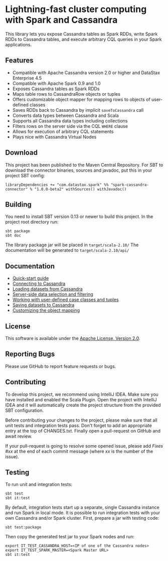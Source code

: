 # Lightning-fast cluster computing with Spark and Cassandra

This library lets you expose Cassandra tables as Spark RDDs, write Spark RDDs to Cassandra tables, and 
execute arbitrary CQL queries in your Spark applications.

## Features

 - Compatible with Apache Cassandra version 2.0 or higher and DataStax Enterprise 4.5
 - Compatible with Apache Spark 0.9 and 1.0
 - Exposes Cassandra tables as Spark RDDs 
 - Maps table rows to CassandraRow objects or tuples
 - Offers customizable object mapper for mapping rows to objects of user-defined classes
 - Saves RDDs back to Cassandra by implicit `saveToCassandra` call
 - Converts data types between Cassandra and Scala
 - Supports all Cassandra data types including collections
 - Filters rows on the server side via the CQL `WHERE` clause 
 - Allows for execution of arbitrary CQL statements
 - Plays nice with Cassandra Virtual Nodes

## Download
This project has been published to the Maven Central Repository.
For SBT to download the connector binaries, sources and javadoc, put this in your project 
SBT config:
                                                                                                                           
    libraryDependencies += "com.datastax.spark" %% "spark-cassandra-connector" % "1.0.0-beta2" withSources() withJavadoc()

## Building
You need to install SBT version 0.13 or newer to build this project.
In the project root directory run:

    sbt package
    sbt doc
    
The library package jar will be placed in `target/scala-2.10/`
The documentation will be generated to `target/scala-2.10/api/`    
     
## Documentation

  - [Quick-start guide](doc/0_quick_start.md)
  - [Connecting to Cassandra](doc/1_connecting.md)
  - [Loading datasets from Cassandra](doc/2_loading.md)
  - [Server-side data selection and filtering](doc/3_selection.md)   
  - [Working with user-defined case classes and tuples](doc/4_mapper.md)
  - [Saving datasets to Cassandra](doc/5_saving.md)
  - [Customizing the object mapping](doc/6_advanced_mapper.md)
    
## License
This software is available under the [Apache License, Version 2.0](LICENSE).    

## Reporting Bugs
Please use GitHub to report feature requests or bugs.  

## Contributing
To develop this project, we recommend using IntelliJ IDEA. 
Make sure you have installed and enabled the Scala Plugin.
Open the project with IntelliJ IDEA and it will automatically create the project structure
from the provided SBT configuration.

Before contributing your changes to the project, please make sure that all unit tests and integration tests pass.
Don't forget to add an appropriate entry at the top of CHANGES.txt.
Finally open a pull-request on GitHub and await review. 

If your pull-request is going to resolve some opened issue, please add *Fixes \#xx* at the 
end of each commit message (where *xx* is the number of the issue).

## Testing
To run unit and integration tests:

    sbt test
    sbt it:test

By default, integration tests start up a separate, single Cassandra instance and run Spark in local mode.
It is possible to run integration tests with your own Cassandra and/or Spark cluster.
First, prepare a jar with testing code:
    
    sbt test:package
    
Then copy the generated test jar to your Spark nodes and run:    

    export IT_TEST_CASSANDRA_HOST=<IP of one of the Cassandra nodes>
    export IT_TEST_SPARK_MASTER=<Spark Master URL>
    sbt it:test    
